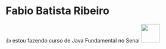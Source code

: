 # Fabio Batista Ribeiro
👍 estou fazendo curso de Java Fundamental no Senai
<img src="https://cdn.jsdelivr.net/gh/devicons/devicon@latest/icons/java/java-original.svg" width-50 height=50 />


<!--#👍 Meu nome é Fabio Batista Ribeiro

**fabiobr302521/fabiobr302521** is a ✨ _special_ ✨ repository because its `README.md` (this file) appears on your GitHub profile.

Here are some ideas to get you started:

- 🔭 I’m currently working on ...
- 🌱 I’m currently learning ...
- 👯 I’m looking to collaborate on ...
- 🤔 I’m looking for help with ...
- 💬 Ask me about ...
- 📫 How to reach me: ...
- 😄 Pronouns: ...
- ⚡ Fun fact: ...
-->
